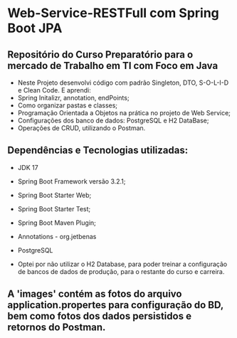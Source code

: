 # Web-Service-RESTFull com Spring Boot JPA

## Repositório do Curso Preparatório para o mercado de Trabalho em TI com Foco em Java

* Neste Projeto desenvolvi código com padrão Singleton, DTO, S-O-L-I-D e Clean Code. E aprendi:
* Spring Initalizr, annotation, endPoints;
* Como organizar pastas e classes;
* Programação Orientada a Objetos na prática no projeto de Web Service;
* Configurações dos banco de dados: PostgreSQL e H2 DataBase;
* Operações de CRUD, utilizando o Postman.

## Dependências e Tecnologias utilizadas:

* JDK 17
* Spring Boot Framework versão 3.2.1;
* Spring Boot Starter Web;
* Spring Boot Starter Test;
* Spring Boot Maven Plugin;
* Annotations - org.jetbenas
* PostgreSQL

* Optei por não utilizar o H2 Database, para poder treinar a configuração de bancos de dados de produção, para o restante do curso e carreira.

## A 'images' contém as fotos do arquivo application.propertes para configuração do BD, bem como fotos dos dados persistidos e retornos do Postman.
